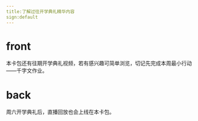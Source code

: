 ```yaml
---
title:了解过往开学典礼精华内容
sign:default
---
```


# front
本卡包还有往期开学典礼视频，若有感兴趣可简单浏览，切记先完成本周最小行动——千字文作业。


# back
周六开学典礼后，直播回放也会上线在本卡包。

